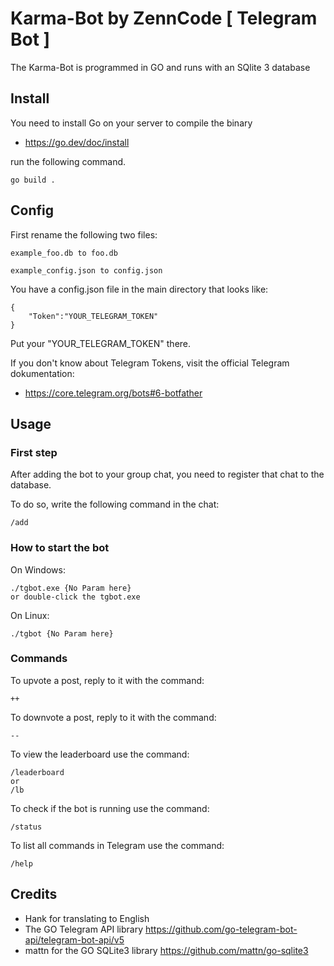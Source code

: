 # Karma-Bot by ZennCode [ Telegram Bot ]

The Karma-Bot is programmed in  GO and runs with an SQlite 3 database

## Install 

You need to install Go on your server to compile the binary

- https://go.dev/doc/install

run the following command.
```
go build .
```

## Config

First rename the following two files: 

`example_foo.db to foo.db`

`example_config.json to config.json`

You have a config.json file in the main directory that looks like:

```
{
	"Token":"YOUR_TELEGRAM_TOKEN"	
}
```
Put your "YOUR_TELEGRAM_TOKEN" there.

If you don't know about Telegram Tokens, visit the official Telegram dokumentation:

- https://core.telegram.org/bots#6-botfather


## Usage

### First step

After adding the bot to your group chat, you need to register that chat to the database.

To do so, write the following command in the chat:
```
/add
```
### How to start the bot

On Windows:
```
./tgbot.exe {No Param here}
or double-click the tgbot.exe
```
On Linux:
```
./tgbot {No Param here}
```

### Commands
To upvote a post, reply to it with the command:
```
++
```
To downvote a post, reply to it with the command:
```
--
```
To view the leaderboard use the command:
```
/leaderboard 
or 
/lb
```
To check if the bot is running use the command:
```
/status
```
To list all commands in Telegram use the command:
```
/help
```
## Credits

- Hank for translating to English
- The GO Telegram API library https://github.com/go-telegram-bot-api/telegram-bot-api/v5
- mattn for the GO SQLite3 library https://github.com/mattn/go-sqlite3